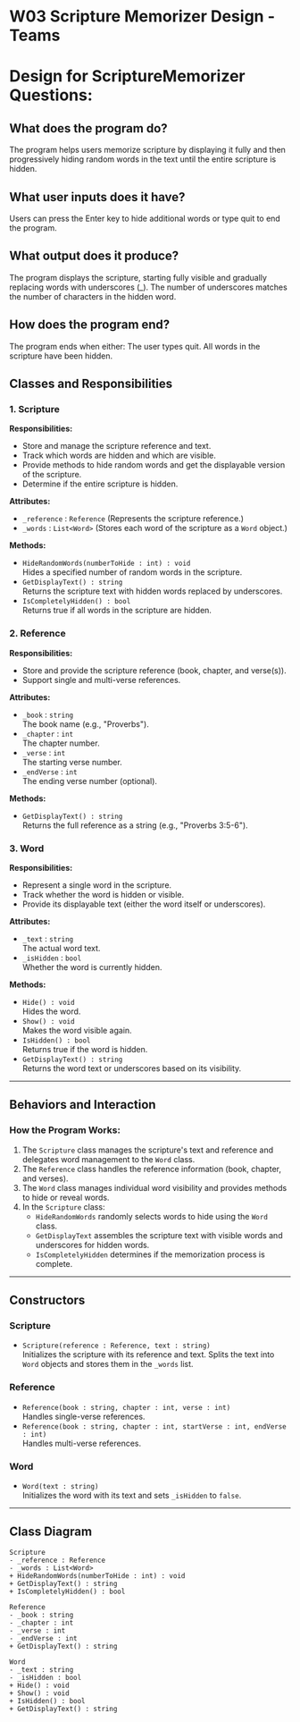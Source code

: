 # W03 Scripture Memorizer Design - Teams 
Design for ScriptureMemorizer Questions:
=====================================
## What does the program do? 
The program helps users memorize scripture by displaying it fully and then progressively hiding random words in the text until the entire scripture is hidden.

## What user inputs does it have?
Users can press the Enter key to hide additional words or type quit to end the program.

## What output does it produce?
The program displays the scripture, starting fully visible and gradually replacing words with underscores (_). The number of underscores matches the number of characters in the hidden word.

## How does the program end?
The program ends when either:
The user types quit.
All words in the scripture have been hidden.


## Classes and Responsibilities

### 1. Scripture
**Responsibilities:**
- Store and manage the scripture reference and text.
- Track which words are hidden and which are visible.
- Provide methods to hide random words and get the displayable version of the scripture.
- Determine if the entire scripture is hidden.

**Attributes:**
- `_reference` : `Reference` (Represents the scripture reference.)
- `_words` : `List<Word>` (Stores each word of the scripture as a `Word` object.)

**Methods:**
- `HideRandomWords(numberToHide : int) : void`  
  Hides a specified number of random words in the scripture.
- `GetDisplayText() : string`  
  Returns the scripture text with hidden words replaced by underscores.
- `IsCompletelyHidden() : bool`  
  Returns true if all words in the scripture are hidden.

### 2. Reference
**Responsibilities:**
- Store and provide the scripture reference (book, chapter, and verse(s)).
- Support single and multi-verse references.

**Attributes:**
- `_book` : `string`  
  The book name (e.g., "Proverbs").
- `_chapter` : `int`  
  The chapter number.
- `_verse` : `int`  
  The starting verse number.
- `_endVerse` : `int`  
  The ending verse number (optional).

**Methods:**
- `GetDisplayText() : string`  
  Returns the full reference as a string (e.g., "Proverbs 3:5-6").

### 3. Word
**Responsibilities:**
- Represent a single word in the scripture.
- Track whether the word is hidden or visible.
- Provide its displayable text (either the word itself or underscores).

**Attributes:**
- `_text` : `string`  
  The actual word text.
- `_isHidden` : `bool`  
  Whether the word is currently hidden.

**Methods:**
- `Hide() : void`  
  Hides the word.
- `Show() : void`  
  Makes the word visible again.
- `IsHidden() : bool`  
  Returns true if the word is hidden.
- `GetDisplayText() : string`  
  Returns the word text or underscores based on its visibility.

---

## Behaviors and Interaction

### How the Program Works:
1. The `Scripture` class manages the scripture's text and reference and delegates word management to the `Word` class.
2. The `Reference` class handles the reference information (book, chapter, and verses).
3. The `Word` class manages individual word visibility and provides methods to hide or reveal words.
4. In the `Scripture` class:
   - `HideRandomWords` randomly selects words to hide using the `Word` class.
   - `GetDisplayText` assembles the scripture text with visible words and underscores for hidden words.
   - `IsCompletelyHidden` determines if the memorization process is complete.

---

## Constructors

### Scripture
- `Scripture(reference : Reference, text : string)`  
  Initializes the scripture with its reference and text. Splits the text into `Word` objects and stores them in the `_words` list.

### Reference
- `Reference(book : string, chapter : int, verse : int)`  
  Handles single-verse references.
- `Reference(book : string, chapter : int, startVerse : int, endVerse : int)`  
  Handles multi-verse references.

### Word
- `Word(text : string)`  
  Initializes the word with its text and sets `_isHidden` to `false`.

---

## Class Diagram

```plaintext
Scripture
- _reference : Reference
- _words : List<Word>
+ HideRandomWords(numberToHide : int) : void
+ GetDisplayText() : string
+ IsCompletelyHidden() : bool

Reference
- _book : string
- _chapter : int
- _verse : int
- _endVerse : int
+ GetDisplayText() : string

Word
- _text : string
- _isHidden : bool
+ Hide() : void
+ Show() : void
+ IsHidden() : bool
+ GetDisplayText() : string